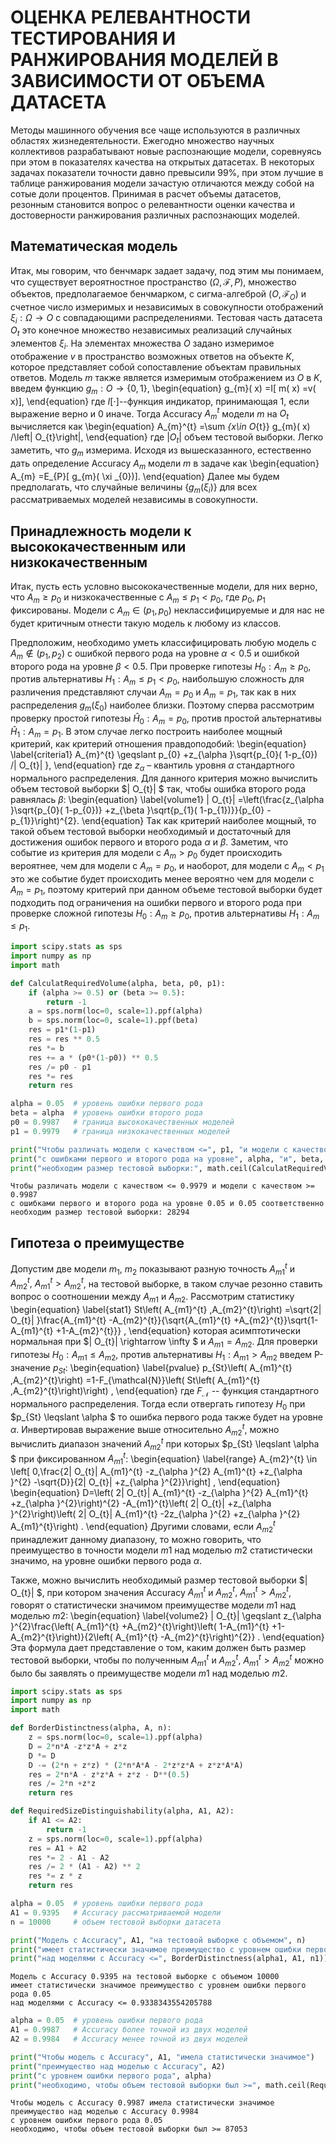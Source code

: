 # ОЦЕНКА РЕЛЕВАНТНОСТИ ТЕСТИРОВАНИЯ И РАНЖИРОВАНИЯ МОДЕЛЕЙ В ЗАВИСИМОСТИ ОТ ОБЪЕМА ДАТАСЕТА

Методы машинного обучения все чаще используются в различных областях жизнедеятельности. Ежегодно множество научных коллективов разрабатывают новые распознающие модели, соревнуясь при этом в показателях качества на открытых датасетах. В некоторых задачах показатели точности давно превысили 99\%, при этом лучшие в таблице ранжирования модели зачастую отличаются между собой на сотые доли процентов. Принимая в расчет объемы датасетов, резонным становится вопрос о релевантности оценки качества и достоверности ранжирования различных распознающих моделей.

## Математическая модель

Итак, мы говорим, что бенчмарк задает задачу, под этим мы понимаем, что существует вероятностное пространство $( \Omega ,\mathcal{F} ,P)$, множество объектов, предполагаемое бенчмарком, с сигма-алгеброй $(O,\mathcal{F}_{O})$ и счетное число  измеримых и независимых в совокупности отображений $\xi _{i} :\Omega \rightarrow O$ с совпадающими распределениями. Тестовая часть датасета $O_t$ это конечное множество независимых реализаций случайных элементов $\xi _{i}$. На элементах множества $O$ задано измеримое отображение $v$ в пространство возможных ответов на объекте $K$, которое представляет собой сопоставление объектам правильных ответов. Модель $m$ также является измеримым отображением из  $O$ в $K$, введем функцию $g_{m} :O\rightarrow \{0,1\}$, 
\begin{equation}
    g_{m}( x) =I[ m( x) =v( x)],
\end{equation}
где $I[\cdot]$--функция индикатор, принимающая 1, если выражение верно и 0 иначе. Тогда Accuracy $A^{t}_{m}$ модели $m$ на $O_t$ вычисляется как
\begin{equation}
    A_{m}^{t} =\sum _{x\in O_{t}} g_{m}( x) /\left| O_{t}\right|,
\end{equation}
где $\left| O_{t}\right|$ объем тестовой выборки. Легко заметить, что $g_m$ измерима. Исходя из вышесказанного, естественно дать определение Accuracy $A_m$ модели $m$ в задаче как
\begin{equation}
    A_{m} =E_{P}[ g_{m}( \xi _{0})].
\end{equation}
Далее мы будем предполагать, что случайные величины $\{g_{m}( \xi _{i})\}$ для всех рассматриваемых моделей независимы в совокупности.  

## Принадлежность модели к высококачественным или низкокачественным
Итак, пусть есть условно высококачественные модели, для них верно, что  $A_{m} \geqslant p_{0}$ и низкокачественные с $A_{m} \leqslant p_{1} < p_{0}$, где $p_0$, $p_1$ фиксированы. Модели с $A_m \in (p_1, p_0)$ неклассифицируемые и для нас не будет критичным отнести такую модель к любому из классов. 

Предположим, необходимо уметь классифицировать любую модель с $A_{m} \notin ( p_{1} ,p_{2})$ с ошибкой первого рода на уровне $\alpha < 0.5$ и ошибкой второго рода на уровне $\beta < 0.5$. При проверке гипотезы $H_{0} :A_{m} \geqslant p_{0}$, против альтернативы $H_{1} :A_{m} \leqslant p_{1} < p_{0}$, наибольшую сложность для различения представляют случаи $A_{m} =p_{0}$ и $A_{m} =p_{1}$, так как в них распределения $g_{m}( \xi _{0})$ наиболее близки. Поэтому сперва рассмотрим проверку простой гипотезы $\hat{H}_{0} :A_{m} =p_{0}$, против простой альтернативы $\hat{H}_{1} :A_{m} =p_{1}$. В этом случае легко построить наиболее мощный критерий, как критерий отношения правдоподобий: 
\begin{equation}
\label{criteria1}
A_{m}^{t} \geqslant p_{0} +z_{\alpha }\sqrt{p_{0}( 1-p_{0}) /| O_{t}| },
\end{equation}
где $z_{\alpha }$ – квантиль уровня $\alpha$ стандартного нормального распределения. Для данного критерия можно вычислить объем тестовой выборки $| O_{t}| $ так, чтобы ошибка второго рода равнялась $\beta$:
\begin{equation}
\label{volume1}
| O_{t}| =\left(\frac{z_{\alpha }\sqrt{p_{0}( 1-p_{0})} +z_{\beta }\sqrt{p_{1}( 1-p_{1})}}{p_{0} -p_{1}}\right)^{2}.
\end{equation}
Так как критерий наиболее мощный, то такой объем тестовой выборки необходимый и достаточный для достижения ошибок первого и второго рода $\alpha$ и $\beta$. Заметим, что событие из критерия для модели с $A_{m}  >p_{0}$ будет происходить вероятнее, чем для модели с  $A_{m} =p_{0}$, и наоборот, для модели с $A_{m} < p_{1}$ это же событие будет происходить менее вероятно чем для модели с $A_{m} =p_{1}$, поэтому критерий при данном объеме тестовой выборки будет подходить под ограничения на ошибки первого и второго рода при проверке сложной гипотезы  $H_{0} :A_{m} \geqslant p_{0}$, против альтернативы $H_{1} :A_{m} \leqslant p_{1}$. 


```python
import scipy.stats as sps
import numpy as np
import math

def CalculatRequiredVolume(alpha, beta, p0, p1):
    if (alpha >= 0.5) or (beta >= 0.5):
        return -1
    a = sps.norm(loc=0, scale=1).ppf(alpha)
    b = sps.norm(loc=0, scale=1).ppf(beta)
    res = p1*(1-p1)
    res = res ** 0.5
    res *= b
    res += a * (p0*(1-p0)) ** 0.5
    res /= p0 - p1
    res *= res
    return res
```


```python
alpha = 0.05  # уровень ошибки первого рода 
beta = alpha  # уровень ошибки второго рода
p0 = 0.9987   # граница высококачественных моделей
p1 = 0.9979   # граница низкокачественных моделей

print("Чтобы различать модели с качеством <=", p1, "и модели с качеством >=", p0) 
print("с ошибками первого и второго рода на уровне", alpha, "и", beta, "соответственно")
print("необходим размер тестовой выборки:", math.ceil(CalculatRequiredVolume(alpha,beta,p0,p1)))
```

    Чтобы различать модели с качеством <= 0.9979 и модели с качеством >= 0.9987
    с ошибками первого и второго рода на уровне 0.05 и 0.05 соответственно
    необходим размер тестовой выборки: 28294


## Гипотеза о преимуществе
Допустим две модели $m_{1} ,\ m_{2}$ показывают разную точность $A_{m1}^{t}$ и $A_{m2}^{t} ,\ A_{m1}^{t}  >A_{m2}^{t}$, на тестовой выборке, в таком случае резонно ставить вопрос о соотношении между  $A_{m1}$ и $A_{m2}$. Рассмотрим статистику 
\begin{equation}
\label{stat1}
St\left( A_{m1}^{t} ,A_{m2}^{t}\right) =\sqrt{2| O_{t}| }\frac{A_{m1}^{t} -A_{m2}^{t}}{\sqrt{A_{m1}^{t} +A_{m2}^{t}}\sqrt{1-A_{m1}^{t} +1-A_{m2}^{t}}} ,
\end{equation}
которая асимптотически нормальная при $| O_{t}| \rightarrow \infty $ и $A_{m1} =A_{m2}$. Для проверки гипотезы $H_{0} :A_{m1} \leqslant A_{m2}$, против альтернативы $H_{1} :A_{m1}  >A_{m2}$ введем P-значение $p_{St}$:
\begin{equation}
\label{pvalue}
p_{St}\left( A_{m1}^{t} ,A_{m2}^{t}\right) =1-F_{\mathcal{N}}\left( St\left( A_{m1}^{t} ,A_{m2}^{t}\right)\right) ,
\end{equation}
где $F_{\mathcal{N}}$ -- функция стандартного нормального распределения. Тогда если отвергать гипотезу $H_{0}$ при $p_{St} \leqslant \alpha $ то ошибка первого рода также будет на уровне $\alpha$. Инвертировав выражение выше относительно $A_{m2}^{t}$, можно вычислить диапазон значений $A_{m2}^{t}$ при которых $p_{St} \leqslant \alpha $ при фиксированном $A_{m1}^{t}$:
\begin{equation}
\label{range}
A_{m2}^{t} \in \left[ 0,\frac{2| O_{t}| A_{m1}^{t} -z_{\alpha }^{2} A_{m1}^{t} +z_{\alpha }^{2} -\sqrt{D}}{2| O_{t}| +z_{\alpha }^{2}}\right] ,
\end{equation}
\begin{equation}
D=\left( 2| O_{t}| A_{m1}^{t} -z_{\alpha }^{2} A_{m1}^{t} +z_{\alpha }^{2}\right)^{2} -A_{m1}^{t}\left( 2| O_{t}| +z_{\alpha }^{2}\right)\left( 2| O_{t}| A_{m1}^{t} -2z_{\alpha }^{2} +z_{\alpha }^{2} A_{m1}^{t}\right) .
\end{equation}
Другими словами, если $A_{m2}^{t}$ принадлежит данному диапазону, то можно говорить, что преимущество в точности модели $m1$ над моделью $m2$ статистически значимо, на уровне ошибки первого рода $\alpha$.

Также, можно вычислить необходимый размер тестовой выборки $| O_{t}| $, при котором значения Accuracy  $A_{m1}^{t}$ и $A_{m2}^{t} ,\ A_{m1}^{t}  >A_{m2}^{t}$, говорят о статистически значимом преимуществе модели $m1$ над моделью $m2$: 
\begin{equation}
\label{volume2}
| O_{t}| \geqslant z_{\alpha }^{2}\frac{\left( A_{m1}^{t} +A_{m2}^{t}\right)\left( 1-A_{m1}^{t} +1-A_{m2}^{t}\right)}{2\left( A_{m1}^{t} -A_{m2}^{t}\right)^{2}} .
\end{equation}
Эта формула дает представление о том, каким должен быть размер тестовой выборки, чтобы по полученным $A_{m1}^{t}$ и $A_{m2}^{t} ,\ A_{m1}^{t}  >A_{m2}^{t}$ можно было бы заявлять о преимуществе модели $m1$ над моделью $m2$.


```python
import scipy.stats as sps
import numpy as np
import math

def BorderDistinctness(alpha, A, n):
    z = sps.norm(loc=0, scale=1).ppf(alpha)
    D = 2*n*A -z*z*A + z*z
    D *= D
    D -= (2*n + z*z) * (2*n*A*A - 2*z*z*A + z*z*A*A)
    res = 2*n*A - z*z*A + z*z - D**(0.5)
    res /= 2*n +z*z
    return res

def RequiredSizeDistinguishability(alpha, A1, A2):
    if A1 <= A2:
        return -1
    z = sps.norm(loc=0, scale=1).ppf(alpha)
    res = A1 + A2
    res *= 2 - A1 - A2
    res /= 2 * (A1 - A2) ** 2
    res *= z * z
    return res
```


```python
alpha = 0.05  # уровень ошибки первого рода 
A1 = 0.9395   # Accuracy рассматриваемой модели
n = 10000     # объем тестовой выборки датасета

print("Модель с Accuracy", A1, "на тестовой выборке с объемом", n) 
print("имеет статистически значимое преимущество с уровнем ошибки первого рода", alpha)
print("над моделями с Accuracy <=", BorderDistinctness(alpha1, A1, n1))
```

    Модель с Accuracy 0.9395 на тестовой выборке с объемом 10000
    имеет статистически значимое преимущество с уровнем ошибки первого рода 0.05
    над моделями с Accuracy <= 0.9338343554205788



```python
alpha = 0.05  # уровень ошибки первого рода
A1 = 0.9987   # Accuracy более точной из двух моделей
A2 = 0.9984   # Accuracy менее точной из двух моделей

print("Чтобы модель с Accuracy", A1, "имела статистически значимое")
print("преимущество над моделью с Accuracy", A2) 
print("с уровнем ошибки первого рода", alpha)
print("необходимо, чтобы объем тестовой выборки был >=", math.ceil(RequiredSizeDistinguishability(alpha1, A1, A2)))
```

    Чтобы модель с Accuracy 0.9987 имела статистически значимое
    преимущество над моделью с Accuracy 0.9984
    с уровнем ошибки первого рода 0.05
    необходимо, чтобы объем тестовой выборки был >= 87053

